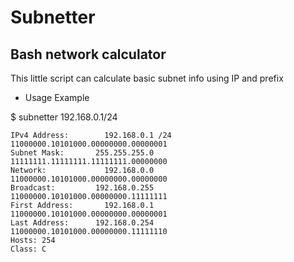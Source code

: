 # Subnetter
## Bash network calculator

This little script can calculate basic subnet info using IP and prefix

* Usage Example

$ subnetter 192.168.0.1/24
```
IPv4 Address:        192.168.0.1 /24     11000000.10101000.00000000.00000001
Subnet Mask:       255.255.255.0         11111111.11111111.11111111.00000000
Network:             192.168.0.0         11000000.10101000.00000000.00000000
Broadcast:         192.168.0.255         11000000.10101000.00000000.11111111
First Address:       192.168.0.1         11000000.10101000.00000000.00000001
Last Address:      192.168.0.254         11000000.10101000.00000000.11111110
Hosts: 254
Class: C
```
